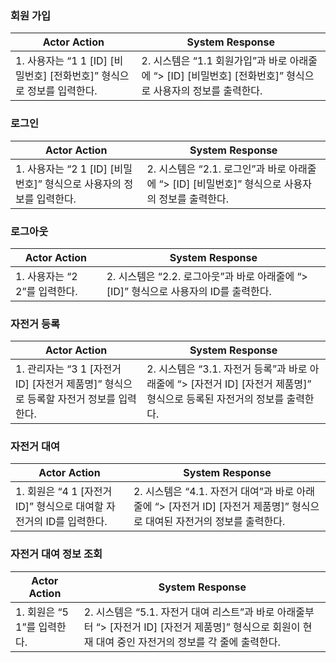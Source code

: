 ### 회원 가입

| **Actor Action** | **System Response** |
| --- | --- |
| 1. 사용자는 “1 1 [ID] [비밀번호] [전화번호]” 형식으로 정보를 입력한다. | 2. 시스템은 “1.1 회원가입”과 바로 아래줄에 “> [ID] [비밀번호] [전화번호]” 형식으로 사용자의 정보를 출력한다. |

### 로그인

| **Actor Action** | **System Response** |
| --- | --- |
| 1. 사용자는 “2 1 [ID] [비밀번호]” 형식으로 사용자의 정보를 입력한다. | 2. 시스템은 “2.1. 로그인”과 바로 아래줄에 “> [ID] [비밀번호]” 형식으로 사용자의 정보를 출력한다. |

### 로그아웃

| **Actor Action** | **System Response** |
| --- | --- |
| 1. 사용자는 “2 2”를 입력한다. | 2. 시스템은 “2.2. 로그아웃”과 바로 아래줄에 “> [ID]” 형식으로 사용자의 ID를 출력한다. |

### 자전거 등록

| **Actor Action** | **System Response** |
| --- | --- |
| 1. 관리자는 “3 1 [자전거 ID] [자전거 제품명]” 형식으로 등록할 자전거 정보를 입력한다. | 2. 시스템은 “3.1. 자전거 등록”과 바로 아래줄에 “> [자전거 ID] [자전거 제품명]” 형식으로 등록된 자전거의 정보를 출력한다. |

### 자전거 대여

| **Actor Action** | **System Response** |
| --- | --- |
| 1. 회원은 “4 1 [자전거 ID]” 형식으로 대여할 자전거의 ID를 입력한다. | 2. 시스템은 “4.1. 자전거 대여”과 바로 아래줄에 “> [자전거 ID] [자전거 제품명]” 형식으로 대여된 자전거의 정보를 출력한다. |

### 자전거 대여 정보 조회

| **Actor Action** | **System Response** |
| --- | --- |
| 1. 회원은 “5 1”를 입력한다. | 2. 시스템은 “5.1. 자전거 대여 리스트”과 바로 아래줄부터 “> [자전거 ID] [자전거 제품명]” 형식으로 회원이 현재 대여 중인 자전거의 정보를 각 줄에 출력한다. |